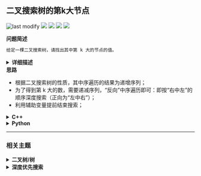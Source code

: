 ## 二叉搜索树的第k大节点
<!--START_SECTION:badge-->
![last modify](https://img.shields.io/static/v1?label=last%20modify&message=2025-07-08%2016%3A53%3A13&label_color=gray&color=thistle&style=flat-square)
[![](https://img.shields.io/static/v1?label=&message=%E7%AE%80%E5%8D%95&label_color=gray&color=yellow&style=flat-square)](../../../README.md#简单)
[![](https://img.shields.io/static/v1?label=&message=%E5%89%91%E6%8C%87Offer&label_color=gray&color=green&style=flat-square)](../../../README.md#剑指offer)
[![](https://img.shields.io/static/v1?label=&message=%E4%BA%8C%E5%8F%89%E6%A0%91/%E6%A0%91&label_color=gray&color=blue&style=flat-square)](../../../README.md#二叉树树)
[![](https://img.shields.io/static/v1?label=&message=%E6%B7%B1%E5%BA%A6%E4%BC%98%E5%85%88%E6%90%9C%E7%B4%A2&label_color=gray&color=blue&style=flat-square)](../../../README.md#深度优先搜索)
<!--END_SECTION:badge-->
<!--info
tags: [二叉树, dfs]
source: 剑指Offer
level: 简单
number: '5400'
name: 二叉搜索树的第k大节点
companies: []
-->

<summary><b>问题简述</b></summary>

```txt
给定一棵二叉搜索树，请找出其中第 k 大的节点的值。
```

<details><summary><b>详细描述</b></summary>

```txt
给定一棵二叉搜索树，请找出其中第 k 大的节点的值。

示例 1:
    输入: root = [3,1,4,null,2], k = 1
       3
      / \
     1   4
      \
       2
    输出: 4
示例 2:
    输入: root = [5,3,6,2,4,null,null,1], k = 3
           5
          / \
         3   6
        / \
       2   4
      /
     1
    输出: 4

限制：
    1 ≤ k ≤ 二叉搜索树元素个数

来源：力扣（LeetCode）
链接：https://leetcode-cn.com/problems/er-cha-sou-suo-shu-de-di-kda-jie-dian-lcof
著作权归领扣网络所有。商业转载请联系官方授权，非商业转载请注明出处。
```

<!-- <div align="center"><img src="./_assets/xxx.png" height="300" /></div> -->

</details>


<summary><b>思路</b></summary>

- 根据二叉搜索树的性质，其中序遍历的结果为递增序列；
- 为了得到第 k 大的数，需要递减序列，“反向”中序遍历即可：即按“右中左”的顺序深度搜索（正向为“左中右”）；
- 利用辅助变量提前结束搜索；


<details><summary><b>C++</b></summary>

```cpp
/**
 * Definition for a binary tree node.
 * struct TreeNode {
 *     int val;
 *     TreeNode *left;
 *     TreeNode *right;
 *     TreeNode(int x) : val(x), left(NULL), right(NULL) {}
 * };
 */
class Solution {
    int k;
    int ret;

    void inOrder(TreeNode* node) {
        if (node == nullptr) return;

        inOrder(node->right);  // 先遍历右子树
        if (--this->k == 0) {  // 因为 k>0，实际上第 1 大指的是索引为 0 的位置，所以要先 --
            this->ret = node->val;
            return;
        }
        inOrder(node->left);
    }
    
public:
    int kthLargest(TreeNode* root, int k) {
        this->k = k;
        inOrder(root);
        return this->ret;
    }
};
```

</details>

<details><summary><b>Python</b></summary>

```python
# Definition for a binary tree node.
# class TreeNode:
#     def __init__(self, x):
#         self.val = x
#         self.left = None
#         self.right = None

class Solution:
    def kthLargest(self, root: TreeNode, k: int) -> int:

        self.cnt = 0
        self.ret = -1
        
        def dfs(node):
            if node is None:
                return 
            
            dfs(node.right)
            self.cnt += 1
            if self.cnt == k:
                self.ret = node.val
                return 
            dfs(node.left)
        
        dfs(root)
        return self.ret
```

</details>


<!--START_SECTION:relate-->
---

### 相关主题

<details><summary><b>二叉树/树</b></summary>

> [[中等, LeetCode] 二叉树的完全性检验 🔥](../03/LeetCode_0958_中等_二叉树的完全性检验.md)  
> [[中等, LeetCode] 从叶结点开始的最小字符串](../07/LeetCode_0988_中等_从叶结点开始的最小字符串.md)  
> [[中等, LeetCode] 求根节点到叶节点数字之和](../07/LeetCode_0129_中等_求根节点到叶节点数字之和.md)  
> [[中等, LeetCode] 路径总和II](../06/LeetCode_0113_中等_路径总和II.md)  
> [[中等, LeetCode] 路径总和III](../06/LeetCode_0437_中等_路径总和III.md)  
> [[中等, LeetCode] 验证二叉搜索树](../03/LeetCode_0098_中等_验证二叉搜索树.md)  
> [[中等, 剑指Offer] 二叉搜索树与双向链表 🔥](../../2021/12/剑指Offer_3600_中等_二叉搜索树与双向链表.md)  
> [[中等, 剑指Offer] 二叉搜索树的后序遍历序列](../../2021/12/剑指Offer_3300_中等_二叉搜索树的后序遍历序列.md)  
> [[中等, 剑指Offer] 二叉树中和为某一值的路径](../../2021/12/剑指Offer_3400_中等_二叉树中和为某一值的路径.md)  
> [[中等, 剑指Offer] 树的子结构](../../2021/11/剑指Offer_2600_中等_树的子结构.md)  
> [[中等, 剑指Offer] 重建二叉树 🔥](../../2021/11/剑指Offer_0700_中等_重建二叉树.md)  
> [[中等, 牛客] 二叉搜索树与双向链表](../03/牛客_0064_中等_二叉搜索树与双向链表.md)  
> [[中等, 牛客] 二叉搜索树的第k个节点](../03/牛客_0081_中等_二叉搜索树的第k个节点.md)  
> [[中等, 牛客] 二叉树中和为某一值的路径(二)](牛客_0008_中等_二叉树中和为某一值的路径(二).md)  
> [[中等, 牛客] 二叉树根节点到叶子节点的所有路径和](牛客_0005_中等_二叉树根节点到叶子节点的所有路径和.md)  
> [[中等, 牛客] 在二叉树中找到两个节点的最近公共祖先](../04/牛客_0102_中等_在二叉树中找到两个节点的最近公共祖先.md)  
> [[中等, 牛客] 完全二叉树结点数](../04/牛客_0084_中等_完全二叉树结点数.md)  
> [[中等, 牛客] 找到搜索二叉树中两个错误的节点](../03/牛客_0058_中等_找到搜索二叉树中两个错误的节点.md)  
> [[中等, 牛客] 把二叉树打印成多行 🔥](../03/牛客_0080_中等_把二叉树打印成多行.md)  
> [[中等, 牛客] 按之字形顺序打印二叉树](牛客_0014_中等_按之字形顺序打印二叉树.md)  
> [[中等, 牛客] 求二叉树的层序遍历](牛客_0015_中等_求二叉树的层序遍历.md)  
> [[中等, 牛客] 重建二叉树](牛客_0012_中等_重建二叉树.md)  
  > 
> [[困难, 剑指Offer] 序列化二叉树](../../2021/12/剑指Offer_3700_困难_序列化二叉树.md)  
> [[困难, 牛客] 二叉树中的最大路径和](牛客_0006_困难_二叉树中的最大路径和.md)  
> [[困难, 牛客] 序列化二叉树](../05/牛客_0123_困难_序列化二叉树.md)  
  > 
> [[简单, LeetCode] 二叉树的所有路径](../07/LeetCode_0257_简单_二叉树的所有路径.md)  
> [[简单, LeetCode] 二叉树的最大深度 🔥](../07/LeetCode_0104_简单_二叉树的最大深度.md)  
> [[简单, LeetCode] 二叉树的最小深度](../07/LeetCode_0111_简单_二叉树的最小深度.md)  
> [[简单, LeetCode] 平衡二叉树 🔥](../09/LeetCode_0110_简单_平衡二叉树.md)  
> [[简单, LeetCode] 路径总和](../06/LeetCode_0112_简单_路径总和.md)  
> [[简单, 剑指Offer] 二叉搜索树的最近公共祖先 🔥](剑指Offer_6801_简单_二叉搜索树的最近公共祖先.md)  
> [[简单, 剑指Offer] 二叉树的最近公共祖先](剑指Offer_6802_简单_二叉树的最近公共祖先.md)  
> [[简单, 剑指Offer] 二叉树的镜像](../../2021/11/剑指Offer_2700_简单_二叉树的镜像.md)  
> [[简单, 剑指Offer] 判断是否为平衡二叉树](剑指Offer_5502_简单_判断是否为平衡二叉树.md)  
> [[简单, 剑指Offer] 对称的二叉树](../../2021/11/剑指Offer_2800_简单_对称的二叉树.md)  
> [[简单, 剑指Offer] 层序遍历二叉树](../../2021/11/剑指Offer_3201_简单_层序遍历二叉树.md)  
> [[简单, 剑指Offer] 层序遍历二叉树](../../2021/11/剑指Offer_3202_简单_层序遍历二叉树.md)  
> [[简单, 剑指Offer] 层序遍历二叉树（之字形遍历）](../../2021/11/剑指Offer_3203_简单_层序遍历二叉树（之字形遍历）.md)  
> [[简单, 剑指Offer] 求二叉树的深度](剑指Offer_5501_简单_求二叉树的深度.md)  
> [[简单, 牛客] 二叉树中和为某一值的路径(一)](牛客_0009_简单_二叉树中和为某一值的路径(一).md)  
> [[简单, 牛客] 二叉树的最大深度](牛客_0013_简单_二叉树的最大深度.md)  
> [[简单, 牛客] 二叉树的镜像](../03/牛客_0072_简单_二叉树的镜像.md)  
> [[简单, 牛客] 判断t1树中是否有与t2树完全相同的子树](../04/牛客_0098_简单_判断t1树中是否有与t2树完全相同的子树.md)  
> [[简单, 牛客] 判断是不是平衡二叉树](../03/牛客_0062_简单_判断是不是平衡二叉树.md)  
> [[简单, 牛客] 合并二叉树](../05/牛客_0117_简单_合并二叉树.md)  
> [[简单, 牛客] 对称的二叉树](牛客_0016_简单_对称的二叉树.md)  
> [[简单, 牛客] 将升序数组转化为平衡二叉搜索树](牛客_0011_简单_将升序数组转化为平衡二叉搜索树.md)  
  > 

</details>
<details><summary><b>深度优先搜索</b></summary>

> [[中等, LeetCode] 括号生成 🔥](../10/LeetCode_0022_中等_括号生成.md)  
> [[中等, LeetCode] 电话号码的字母组合 🔥](../10/LeetCode_0017_中等_电话号码的字母组合.md)  
> [[中等, LeetCode] 组合总和 🔥](../10/LeetCode_0039_中等_组合总和.md)  
> [[中等, LeetCode] 路径总和III](../06/LeetCode_0437_中等_路径总和III.md)  
> [[中等, 剑指Offer] 二叉树中和为某一值的路径](../../2021/12/剑指Offer_3400_中等_二叉树中和为某一值的路径.md)  
> [[中等, 剑指Offer] 字符串的排列（全排列） 🔥](../../2021/12/剑指Offer_3800_中等_字符串的排列（全排列）.md)  
> [[中等, 剑指Offer] 打印从1到最大的n位数（N叉树的遍历）](../../2021/11/剑指Offer_1700_中等_打印从1到最大的n位数（N叉树的遍历）.md)  
> [[中等, 剑指Offer] 机器人的运动范围](../../2021/11/剑指Offer_1300_中等_机器人的运动范围.md)  
> [[中等, 剑指Offer] 矩阵中的路径](../../2021/11/剑指Offer_1200_中等_矩阵中的路径.md)  
> [[中等, 牛客] 二叉树中和为某一值的路径(二)](牛客_0008_中等_二叉树中和为某一值的路径(二).md)  
> [[中等, 牛客] 二叉树根节点到叶子节点的所有路径和](牛客_0005_中等_二叉树根节点到叶子节点的所有路径和.md)  
> [[中等, 牛客] 字符串的排列 🔥](../05/牛客_0121_中等_字符串的排列.md)  
> [[中等, 牛客] 实现二叉树先序、中序、后序遍历](../03/牛客_0045_中等_实现二叉树先序、中序、后序遍历.md)  
> [[中等, 牛客] 岛屿数量 🔥](../04/牛客_0109_中等_岛屿数量.md)  
> [[中等, 牛客] 数字字符串转化成IP地址](牛客_0020_中等_数字字符串转化成IP地址.md)  
  > 
> [[困难, 牛客] 多叉树的直径](../04/牛客_0099_困难_多叉树的直径.md)  
  > 
> [[简单, LeetCode] 二叉树的最小深度](../07/LeetCode_0111_简单_二叉树的最小深度.md)  
> [[简单, 剑指Offer] 从尾到头打印链表](../../2021/11/剑指Offer_0600_简单_从尾到头打印链表.md)  
> [[简单, 牛客] 二叉树中和为某一值的路径(一)](牛客_0009_简单_二叉树中和为某一值的路径(一).md)  
  > 

</details>
<!--END_SECTION:relate-->